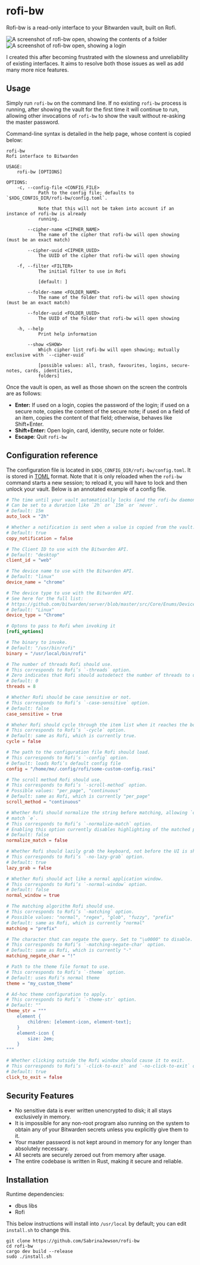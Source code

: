 # rofi-bw

Rofi-bw is a read-only interface to your Bitwarden vault, built on Rofi.

![A screenshot of rofi-bw open, showing the contents of a folder](demos/folder.png)
![A screenshot of rofi-bw open, showing a login](demos/login.png)

I created this
after becoming frustrated with the slowness and unreliability of existing interfaces.
It aims to resolve both those issues
as well as add many more nice features.

## Usage

Simply run `rofi-bw` on the command line.
If no existing `rofi-bw` process is running,
after showing the vault for the first time
it will continue to run,
allowing other invocations of `rofi-bw`
to show the vault without re-asking the master password.

Command-line syntax is detailed in the help page,
whose content is copied below:

```
rofi-bw
Rofi interface to Bitwarden

USAGE:
    rofi-bw [OPTIONS]

OPTIONS:
    -c, --config-file <CONFIG_FILE>
            Path to the config file; defaults to `$XDG_CONFIG_DIR/rofi-bw/config.toml`.

            Note that this will not be taken into account if an instance of rofi-bw is already
            running.

        --cipher-name <CIPHER_NAME>
            The name of the cipher that rofi-bw will open showing (must be an exact match)

        --cipher-uuid <CIPHER_UUID>
            The UUID of the cipher that rofi-bw will open showing

    -f, --filter <FILTER>
            The initial filter to use in Rofi

            [default: ]

        --folder-name <FOLDER_NAME>
            The name of the folder that rofi-bw will open showing (must be an exact match)

        --folder-uuid <FOLDER_UUID>
            The UUID of the folder that rofi-bw will open showing

    -h, --help
            Print help information

        --show <SHOW>
            Which cipher list rofi-bw will open showing; mutually exclusive with `--cipher-uuid`

            [possible values: all, trash, favourites, logins, secure-notes, cards, identities,
            folders]
```

Once the vault is open, as well as those shown on the screen the controls are as follows:

- **Enter:** If used on a login, copies the password of the login;
	if used on a secure note, copies the content of the secure note;
	if used on a field of an item, copies the content of that field;
	otherwise, behaves like Shift+Enter.
- **Shift+Enter:** Open login, card, identity, secure note or folder.
- **Escape**: Quit `rofi-bw`

## Configuration reference

The configuration file is located in `$XDG_CONFIG_DIR/rofi-bw/config.toml`.
It is stored in [TOML](https://toml.io/) format.
Note that it is only reloaded when the `rofi-bw` command starts a new session;
to reload it, you will have to lock and then unlock your vault.
Below is an annotated example of a config file.

```toml
# The time until your vault automatically locks (and the rofi-bw daemon exits).
# Can be set to a duration like `2h` or `15m` or `never`.
# Default: 15m
auto_lock = "2h"

# Whether a notification is sent when a value is copied from the vault.
# Default: true
copy_notification = false

# The Client ID to use with the Bitwarden API.
# Default: "desktop"
client_id = "web"

# The device name to use with the Bitwarden API.
# Default: "linux"
device_name = "chrome"

# The device type to use with the Bitwarden API.
# See here for the full list:
# https://github.com/bitwarden/server/blob/master/src/Core/Enums/DeviceType.cs
# Default: "Linux"
device_type = "Chrome"

# Optons to pass to Rofi when invoking it 
[rofi_options]

# The binary to invoke.
# Default: "/usr/bin/rofi"
binary = "/usr/local/bin/rofi"

# The number of threads Rofi should use.
# This corresponds to Rofi’s `-threads` option.
# Zero indicates that Rofi should autodetect the number of threads to use.
# Default: 0
threads = 8

# Whether Rofi should be case sensitive or not.
# This corresponds to Rofi’s `-case-sensitive` option.
# Default: false
case_sensitive = true

# Wheher Rofi should cycle through the item list when it reaches the bottom.
# This corresponds to Rofi’s `-cycle` option.
# Default: same as Rofi, which is currently true.
cycle = false

# The path to the configuration file Rofi should load.
# This corresponds to Rofi’s `-config` option.
# Default: loads Rofi’s default config file
config = "/home/me/.config/rofi/some-custom-config.rasi"

# The scroll method Rofi should use.
# This corresponds to Rofi’s `-scroll-method` option.
# Possible values: "per_page", "continuous"
# Default: same as Rofi, which is currently "per_page"
scroll_method = "continuous"

# Whether Rofi should normalize the string before matching, allowing `o` to match `ö` and `é` to
# match `e`.
# This corresponds to Rofi’s `-normalize-match` option.
# Enabling this option currently disables highlighting of the matched part.
# Default: false
normalize_match = false

# Whether Rofi should lazily grab the keyboard, not before the UI is shown.
# This corresponds to Rofi’s `-no-lazy-grab` option.
# Default: true
lazy_grab = false

# Whether Rofi should act like a normal application window.
# This corresponds to Rofi’s `-normal-window` option.
# Default: false
normal_window = true

# The matching algorithm Rofi should use.
# This corresponds to Rofi’s `-matching` option.
# Possible values: "normal", "regex", "glob", "fuzzy", "prefix"
# Default: same as Rofi, which is currently "normal"
matching = "prefix"

# The character that can negate the query. Set to "\u0000" to disable.
# This corresponds to Rofi’s `-matching-negate-char` option.
# Default: same as Rofi, which is currently "-"
matching_negate_char = "!"

# Path to the theme file format to use.
# This corresponds to Rofi’s `-theme` option.
# Default: uses Rofi’s normal theme
theme = "my_custom_theme"

# Ad-hoc theme configuration to apply.
# This corresponds to Rofi’s `-theme-str` option.
# Default: ""
theme_str = """
	element {
		children: [element-icon, element-text];
	}
	element-icon {
		size: 2em;
	}
"""

# Whether clicking outside the Rofi window should cause it to exit.
# This corresponds to Rofi’s `-click-to-exit` and `-no-click-to-exit` options.
# Default: true
click_to_exit = false
```

## Security Features

- No sensitive data is ever written unencrypted to disk;
	it all stays exclusively in memory.
- It is impossible
	for any non-root program also running on the system
	to obtain any of your Bitwarden secrets
	unless you explicitly give them to it.
- Your master password is not kept around in memory for any longer than absolutely necessary.
- All secrets are securely zeroed out from memory after usage.
- The entire codebase is written in Rust, making it secure and reliable.

## Installation

Runtime dependencies:
- dbus libs
- Rofi

This below instructions will install into `/usr/local` by default;
you can edit `install.sh` to change this.

```
git clone https://github.com/SabrinaJewson/rofi-bw
cd rofi-bw
cargo dev build --release
sudo ./install.sh
```

